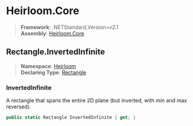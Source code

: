 # Heirloom.Core

> **Framework**: .NETStandard,Version=v2.1  
> **Assembly**: [Heirloom.Core][0]  

## Rectangle.InvertedInfinite

> **Namespace**: [Heirloom][0]  
> **Declaring Type**: [Rectangle][1]  

### InvertedInfinite

A rectangle that spans the entire 2D plane (but inverted, with min and max reversed).

```cs
public static Rectangle InvertedInfinite { get; }
```

[0]: ../../../Heirloom.Core.md
[1]: ../Rectangle.md
